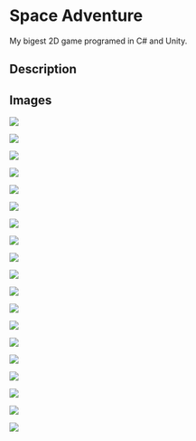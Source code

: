 # Space Adventure

My bigest 2D game programed in C# and Unity.

## Description

## Images
![](Github_images/01_MainMenu.png)

![](Github_images/02_OptionsPanel.png)

![](Github_images/03_QuitPanel.png)

![](Github_images/04_InfoPanel.png)

![](Github_images/05_CosmicMenu.png)

![](Github_images/06_PausePanel.png)

![](Github_images/07_Shop.png)

![](Github_images/08_SpaceshipPanel.png)

![](Github_images/09_PlanetLevels.png)

![](Github_images/10_P1Level.png)

![](Github_images/11_P2Level.png)

![](Github_images/12_P3Level.png)

![](Github_images/13_P4Level.png)

![](Github_images/14_ArtefactPanel.png)

![](Github_images/15_LevelPanel.png)

![](Github_images/16_CosmicLevel.png)

![](Github_images/16_EvilMothership.png)

![](Github_images/17_FinalLevel.png)

![](Github_images/18_Endgame.png)

